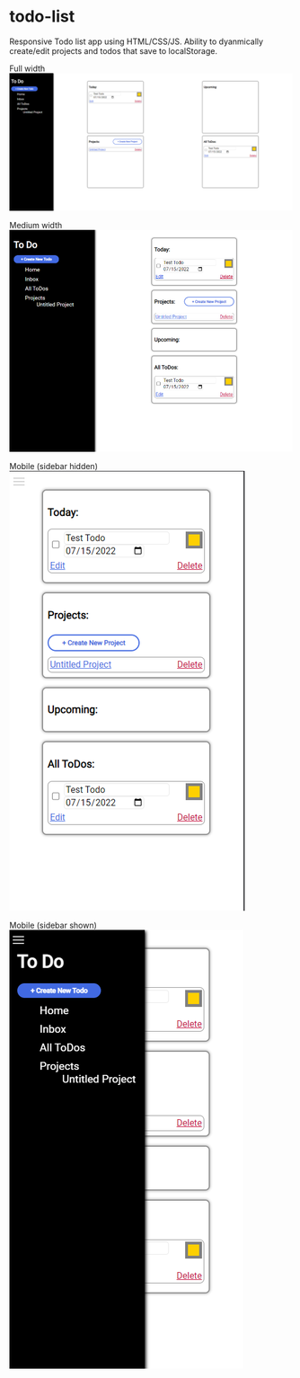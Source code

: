 # todo-list
Responsive Todo list app using HTML/CSS/JS. Ability to dyanmically create/edit projects and todos that save to localStorage.  

Full width
<img src="readme-images/full-width-todo-page.png">

Medium width
<img src="readme-images/medium-width-todo-page.png">

Mobile (sidebar hidden)
<img src="readme-images/mobile-view-todo-page1.png">

Mobile (sidebar shown)
<img src="readme-images/mobile-view-todo-page2.png">
